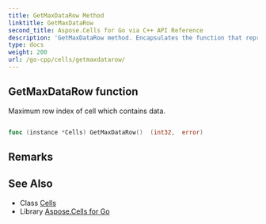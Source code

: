 ```yaml
---
title: GetMaxDataRow Method 
linktitle: GetMaxDataRow
second_title: Aspose.Cells for Go via C++ API Reference
description: 'GetMaxDataRow method. Encapsulates the function that represents getmaxdatarow in Go.'
type: docs
weight: 200
url: /go-cpp/cells/getmaxdatarow/
---
```


## GetMaxDataRow function

Maximum row index of cell which contains data.

```go

func (instance *Cells) GetMaxDataRow()  (int32,  error) 

```

## Remarks


## See Also

* Class [Cells](../)
* Library [Aspose.Cells for Go](../../)
